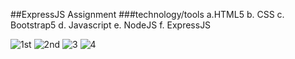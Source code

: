 ##ExpressJS Assignment
###technology/tools
a.HTML5
b. CSS
c. Bootstrap5
d. Javascript
e. NodeJS
f. ExpressJS

![1st](https://user-images.githubusercontent.com/69507020/147801996-a25010c5-f3c0-485f-89dc-9bdbec4b6494.png)
![2nd](https://user-images.githubusercontent.com/69507020/147802004-d10207a7-db4e-434c-8d5d-922075bd76fc.png)
![3](https://user-images.githubusercontent.com/69507020/147802008-c156eff4-5aa5-4e33-9e81-d1a3fc92c002.png)
![4](https://user-images.githubusercontent.com/69507020/147802011-377f8f49-e630-4f8c-80f5-89f3cd7079bc.png)
